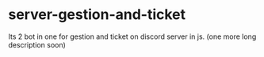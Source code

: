 # server-gestion-and-ticket

Its 2 bot in one  for gestion and ticket on discord server in js.  (one more long description soon)
